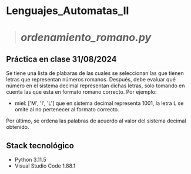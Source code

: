 # Lenguajes_Automatas_II


> # ***ordenamiento_romano.py***
## Práctica en clase  31/08/2024 
Se tiene una lista de plabaras de las cuales se seleccionan las que tienen letras que representan números romanos.
Después, debe evaluar qué número en el sistema decimal representan dichas letras, solo tomando en cuenta las que esta en formato romano correcto.
Por ejemplo:
- miel: ['M', 'I', 'L'] que en sistema decimal representa 1001, la letra L se omite al no pertenecer al formato correcto.
  
Por último, se ordena las palabras de acuerdo al valor del sistema decimal obtenido.

## Stack tecnológico
- Python 3.11.5
- Visual Studio Code 1.88.1
